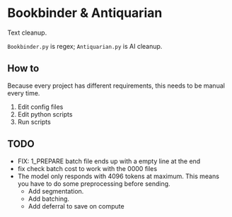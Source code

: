 # Bookbinder & Antiquarian

Text cleanup.

`Bookbinder.py` is regex; `Antiquarian.py` is AI cleanup.

## How to

Because every project has different requirements, this needs to be manual every time.

1. Edit config files
1. Edit python scripts
1. Run scripts

## TODO

-   FIX: 1_PREPARE batch file ends up with a empty line at the end
-   fix check batch cost to work with the 0000 files
-   The model only responds with 4096 tokens at maximum. This means you have to do some preprocessing before sending.
    -   Add segmentation.
    -   Add batching.
    -   Add deferral to save on compute
